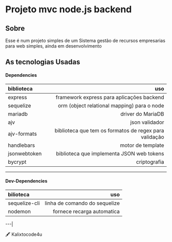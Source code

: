 # **Projeto mvc node.js backend**

## **Sobre**
Esse é num projeto simples de um Sistema gestão de recursos empresarias para web simples, ainda em desenvolvimento


## As tecnologias Usadas
#### Dependencies
|biblioteca|uso|
|:---|----:|
| express | framework express para aplicações backend|
| sequelize | orm (object relational mapping) para o node|
| mariadb | driver do MariaDB|
| ajv | json validador|
| ajv-formats | biblioteca que tem os formatos de regex para validação|
| handlebars | motor de template|
| jsonwebtoken | biblioteca que implementa JSON web tokens|
| bycrypt | criptografia |

---

#### Dev-Dependencies
| bilioteca | uso|
|:--|--:|
| sequelize-cli | linha de comando do sequelize|
| nodemon | fornece recarga automatica|

---|


🖋 Kalixtocode4u